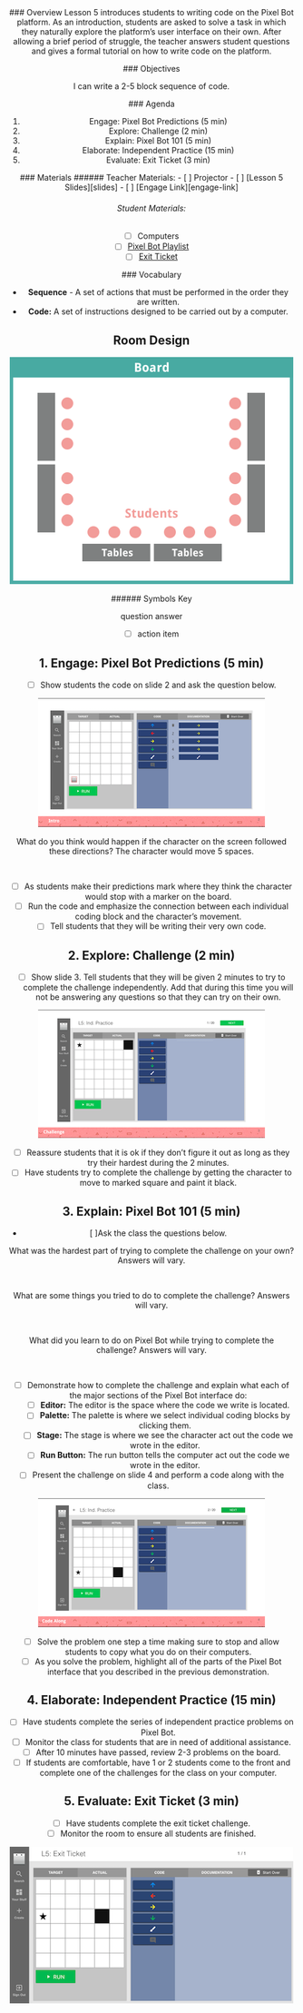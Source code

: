<header class='header' title='Pixel Bot' subtitle='Lesson 5'/>

<notable>
<iconp src='/icons/activity.png'>### Overview</iconp>
Lesson 5 introduces students to writing code on the Pixel Bot platform. As an introduction, students are asked to solve a task in which they naturally explore the platform’s user interface on their own. After allowing a brief period of struggle, the teacher answers student questions and gives a formal tutorial on how to write code on the platform.

<iconp src='/icons/objectives.png'>### Objectives</iconp>

I can write a 2-5 block sequence of code.

<iconp src='/icons/agenda.png'>### Agenda</iconp>


1. Engage: Pixel Bot Predictions (5 min)
1. Explore: Challenge (2 min)
1. Explain: Pixel Bot 101 (5 min)
1. Elaborate: Independent Practice (15 min)
1. Evaluate: Exit Ticket (3 min)

<note>
<iconp src='/icons/materials.png'>### Materials</iconp>
###### Teacher Materials:
- [ ] Projector
- [ ] [Lesson 5 Slides][slides]
- [ ] [Engage Link][engage-link]

###### Student Materials:
- [ ] Computers
- [ ] [Pixel Bot Playlist][ind-practice]
- [ ] [Exit Ticket][assess]

<iconp src='/icons/vocab.png'>### Vocabulary</iconp>

- **Sequence** - A set of actions that must be performed in the order they are written.
- **Code:** A set of instructions designed to be carried out by a computer.

</note>

<pagebreak/>

## Room Design

![room](./images/layout-computer.png)

<note borderLeft='2px solid green' mt='2em'>
###### Symbols Key

<iconp ml='1.65em' type='question'>question</iconp>
<iconp ml='1.65em' type='answer'>answer</iconp>
- [ ] action item
</note>

<pagebreak/>

## 1. Engage: Pixel Bot Predictions (5 min)
- [ ] Show students the code on slide 2 and ask the question below.

![slide-two](./images/slide-two.png)

<iconp type='question'>What do you think would happen if the character on the screen followed these directions?</iconp>
<iconp type='answer'>The character would move 5 spaces.</iconp>

<br/>

- [ ] As students make their predictions mark where they think the character would stop with a marker on the board.
- [ ] Run the code and emphasize the connection between each individual coding block and the character’s movement.
- [ ] Tell students that they will be writing their very own code.

## 2. Explore: Challenge (2 min)
- [ ] Show slide 3. Tell students that they will be given 2 minutes to try to complete the challenge independently. Add that during this time you will not be answering any questions so that they can try on their own.

![slide-three](./images/slide-three.png)

- [ ] Reassure students that it is ok if they don’t figure it out as long as they try their hardest during the 2 minutes.
- [ ] Have students try to complete the challenge by getting the character to move to marked square and paint it black.

## 3. Explain: Pixel Bot 101 (5 min)
- [ ]Ask the class the questions below.


<iconp type='question'>What was the hardest part of trying to complete the challenge on your own?</iconp>
<iconp type='answer'>Answers will vary.</iconp>

<br/>

<iconp type='question'>What are some things you tried to do to complete the challenge?</iconp>
<iconp type='answer'>Answers will vary.</iconp>

<br/>

<iconp type='question'>What did you learn to do on Pixel Bot while trying to complete the challenge?</iconp>
<iconp type='answer'>Answers will vary.</iconp>

<br/>

- [ ] Demonstrate how to complete the challenge and explain what each of the major sections of the Pixel Bot interface do:
   - [ ] **Editor:** The editor is the space where the code we write is located.
   - [ ] **Palette:** The palette is where we select individual coding blocks by clicking them.
   - [ ] **Stage:** The stage is where we see the character act out the code we wrote in the editor.
   - [ ] **Run Button:** The run button tells the computer act out the code we wrote in the editor.

- [ ] Present the challenge on slide 4 and perform a code along with the class.

![slide-four](./images/slide-four.png)

   - [ ] Solve the problem one step a time making sure to stop and allow students to copy what you do on their computers.
   - [ ] As you solve the problem, highlight all of the parts of the Pixel Bot interface that you described in the previous demonstration.

## 4. Elaborate: Independent Practice (15 min)
- [ ] Have students complete the series of independent practice problems on Pixel Bot.
- [ ] Monitor the class for students that are in need of additional assistance.
- [ ] After 10 minutes have passed, review 2-3 problems on the board.
- [ ] If students are comfortable, have 1 or 2 students come to the front and complete one of the challenges for the class on your computer.

## 5. Evaluate: Exit Ticket (3 min)

- [ ] Have students complete the exit ticket challenge.
- [ ] Monitor the room to ensure all students are finished.

![exit-problem](./images/exit-ticket.png)

</notable>

[slides]: https://drive.google.com/open?id=1ean8naFUkfNz0ntGLzHQzfmtFkctSoI8hKEruMHbujQ
[engage-link]: https://artbot-26016.firebaseapp.com/VY518
[ind-practice]: https://artbot-26016.firebaseapp.com/J42DG
[assess]: https://artbot-26016.firebaseapp.com/V3ZP3
